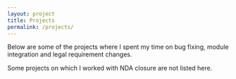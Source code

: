 ```yaml
---
layout: project
title: Projects
permalink: /projects/
---
```


Below are some of the projects where I spent my time on bug fixing, module integration and legal requirement changes.

Some projects on which I worked with NDA closure are not listed here.















